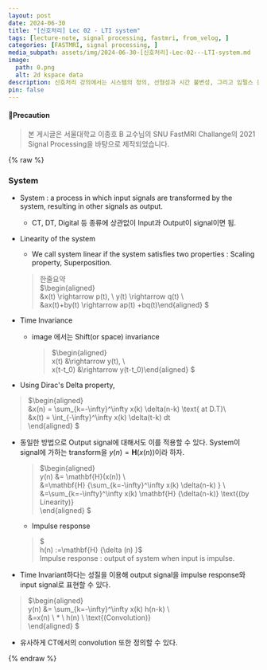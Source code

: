```yaml
---
layout: post
date: 2024-06-30
title: "[신호처리] Lec 02 - LTI system"
tags: [lecture-note, signal processing, fastmri, from_velog, ]
categories: [FASTMRI, signal processing, ]
media_subpath: assets/img/2024-06-30-[신호처리]-Lec-02---LTI-system.md
image:
  path: 0.png
  alt: 2d kspace data
description: 신호처리 강의에서는 시스템의 정의, 선형성과 시간 불변성, 그리고 임펄스 응답의 개념을 다룹니다. 시스템은 입력 신호를 변환하여 출력 신호를 생성하며, 선형 시스템은 스케일링과 중첩의 성질을 만족합니다. 임펄스 응답은 시스템의 입력이 임펄스일 때의 출력이며, 출력 신호는 입력 신호와 임펄스 응답의 컨볼루션으로 표현됩니다.
pin: false
---
```




#### 📢Precaution


> 본 게시글은 서울대학교 이종호 B 교수님의 SNU FastMRI Challange의 2021 Signal Processing을 바탕으로 제작되었습니다.


{% raw %}


### System

- System : a process in which input signals are transformed by the system, resulting in other signals as output.
	- CT, DT, Digital 등 종류에 상관없이 Input과 Output이 signal이면 됨.
- Linearity of the system
	- We call system linear if the system satisfies two properties : Scaling property, Superposition.

	> 한줄요약  
	> $\begin{aligned}  
	> &x(t) \rightarrow p(t), \ y(t) \rightarrow q(t) \\  
	> &ax(t)+by(t) \rightarrow ap(t) +bq(t)\end{aligned} $

- Time Invariance
	- image 에서는 Shift(or space) invariance

		> $\begin{aligned}  
		> x(t) &\rightarrow y(t), \\  
		> x(t-t_0) &\rightarrow y(t-t_0)\end{aligned} $

- Using Dirac's Delta property,

> $\begin{aligned}  
> &x(n) = \sum_{k=-\infty}^\infty x(k) \delta(n-k) \text{ at D.T}\\  
> &x(t) = \int_{-\infty}^\infty x(k) \delta(t-k) dt  
> \end{aligned} $

- 동일한 방법으로 Output signal에 대해서도 이를 적용할 수 있다.
System이 signal에 가하는 transform을 $y(n) = \mathbf{H}(x(n))$이라 하자.

	> $\begin{aligned}  
	> y(n) &= \mathbf{H}(x(n)) \\  
	> &=\mathbf{H} \{\sum_{k=-\infty}^\infty x(k) \delta(n-k) \} \\  
	> &=\sum_{k=-\infty}^\infty x(k) \mathbf{H} \{\delta(n-k)\} \text{(by Linearity)}  
	> \end{aligned} $

	- Impulse response

	> $  
	> h(n) :=\mathbf{H} \{\delta (n) \}$  
	> Impulse response : output of system when input is impulse.

- Time Invariant하다는 성질을 이용해 output signal을 impulse response와 input signal로 표현할 수 있다.

> $\begin{aligned}  
> y(n) &= \sum_{k=-\infty}^\infty x(k) h(n-k) \\  
> &=x(n) \ * \ h(n) \ \text{(Convolution)}  
> \end{aligned} $

- 유사하게 CT에서의 convolution 또한 정의할 수 있다.

{% endraw %}


